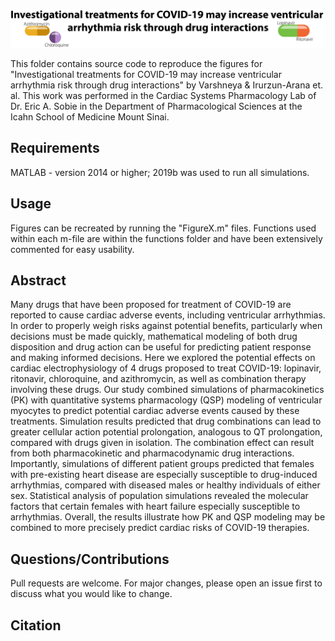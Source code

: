 ![Title](https://github.com/meeravarshneya1234/COVID19Drugs_ArrhythmiaRisk/blob/master/Images/Title.png)  

This folder contains source code to reproduce the figures for "Investigational treatments for COVID-19 may increase ventricular arrhythmia risk through drug interactions" by Varshneya & Irurzun-Arana et. al. This work was performed in the Cardiac Systems Pharmacology Lab of Dr. Eric A. Sobie in the Department of Pharmacological Sciences at the Icahn School of Medicine Mount Sinai. 

## Requirements
MATLAB - version 2014 or higher; 2019b was used to run all simulations.

## Usage 
Figures can be recreated by running the "FigureX.m" files. Functions used within each m-file are within the functions folder and have been extensively commented for easy usability.

## Abstract
Many drugs that have been proposed for treatment of COVID-19 are reported to cause cardiac adverse events, including ventricular arrhythmias. In order to properly weigh risks against potential benefits, particularly when decisions must be made quickly, mathematical modeling of both drug disposition and drug action can be useful for predicting patient response and making informed decisions. Here we explored the potential effects on cardiac electrophysiology of 4 drugs proposed to treat COVID-19: lopinavir, ritonavir, chloroquine, and azithromycin, as well as combination therapy involving these drugs. Our study combined simulations of pharmacokinetics (PK) with quantitative systems pharmacology (QSP) modeling of ventricular myocytes to predict potential cardiac adverse events caused by these treatments. Simulation results predicted that drug combinations can lead to greater cellular action potential prolongation, analogous to QT prolongation, compared with drugs given in isolation. The combination effect can result from both pharmacokinetic and pharmacodynamic drug interactions. Importantly, simulations of different patient groups predicted that females with pre-existing heart disease are especially susceptible to drug-induced arrhythmias, compared with diseased males or healthy individuals of either sex. Statistical analysis of population simulations revealed the molecular factors that certain females with heart failure especially susceptible to arrhythmias. Overall, the results illustrate how PK and QSP modeling may be combined to more precisely predict cardiac risks of COVID-19 therapies. 

## Questions/Contributions
Pull requests are welcome. For major changes, please open an issue first to discuss what you would like to change.

## Citation 
